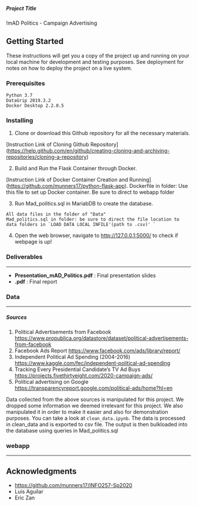 ##### Project Title

!mAD Politics - Campaign Advertising

## Getting Started

These instructions will get you a copy of the project up and running on your local machine for development and testing purposes. See deployment for notes on how to deploy the project on a live system.

### Prerequisites

```
Python 3.7
DataGrip 2019.3.2
Docker Desktop 2.2.0.5
```

### Installing

1. Clone or download this Github repository for all the necessary materials. 
	

[Instruction Link of Cloning Github Repository] (https://help.github.com/en/github/creating-cloning-and-archiving-repositories/cloning-a-repository)

2. Build and Run the Flask Container through Docker. 

[Instruction Link of Docker Container Creation and Running] (https://github.com/munners17/python-flask-app).
Dockerfile in folder: Use this file to set up Docker container. Be sure to direct to webapp folder

3. Run Mad_politics.sql in MariabDB to create the database.

```
All data files in the folder of "Data"
Mad_politics.sql in folder: be sure to direct the file location to data folders in `LOAD DATA LOCAL INFILE'(path to .csv)' `
```

4. Open the web browser, navigate to http://127.0.0.1:5000/ to check if webpage is up!



### Deliverables
---
* **Presentation_mAD_Politics.pdf** : Final presentation slides
* **.pdf** : Final report

### Data
---

##### Sources

1. Political Advertisements from Facebook
https://www.propublica.org/datastore/dataset/political-advertisements-from-facebook
2. Facebook Ads Report
https://www.facebook.com/ads/library/report/
3. Independent Political Ad Spending (2004-2016)
https://www.kaggle.com/fec/independent-political-ad-spending
4. Tracking Every Presidential Candidate’s TV Ad Buys
https://projects.fivethirtyeight.com/2020-campaign-ads/
5. Political advertising on Google
https://transparencyreport.google.com/political-ads/home?hl=en

Data collected from the above sources is manipulated for this project. We dropped
some information we deemed irrelevant for this project. We also manipulated it in order
to make it easier and also for demonstration purposes. You can take a look at ```clean_data.ipynb```.
The data is processed in clean_data and is exported to csv file. The output is then bulkloaded
into the database using queries in Mad_politics.sql

### webapp
---

## Acknowledgments

* https://github.com/munners17/INFO257-Sp2020
* Luis Aguilar
* Eric Zan

